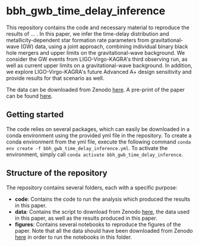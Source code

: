 # bbh_gwb_time_delay_inference

This repository contains the code and necessary material to reproduce the results of ... . In this paper, we infer the
time-delay distribution and metallicity-dependent star formation rate parameters from gravitational-wave (GW) data, using
a joint approach, combining individual binary black hole mergers and upper limits on the gravitational-wave background. We
consider the GW events from LIGO-Virgo-KAGRA's third observing run, as well as current upper limits on a gravitational-wave
background. In addition, we explore LIGO-Virgo-KAGRA's future Advanced A+ design sensitivity and provide results for that scenario
as well.

The data can be downloaded from Zenodo [here](https://zenodo.org/doi/10.5281/zenodo.10016289). A pre-print of the paper can be found [here](https://arxiv.org/abs/2310.17625).

## Getting started

The code relies on several packages, which can easily be downloaded in a conda environment using the provided yml file in the repository.
To create a conda environment from the yml file, execute the following command `conda env create -f bbh_gwb_time_delay_inference.yml`. To activate
the environment, simply call `conda activate bbh_gwb_time_delay_inference`.

## Structure of the repository

The repository contains several folders, each with a specific purpose:

- **code**: Contains the code to run the analysis which produced the results in this paper.
- **data**: Contains the script to download from Zenodo [here](https://zenodo.org/doi/10.5281/zenodo.10016289), the data used in this paper, as well as the results produced in this paper.
- **figures**: Contains several notebooks to reproduce the figures of the paper. Note that all the data should have been downloaded
    from Zenodo [here](https://zenodo.org/doi/10.5281/zenodo.10016289) in order to run the notebooks in this folder.
